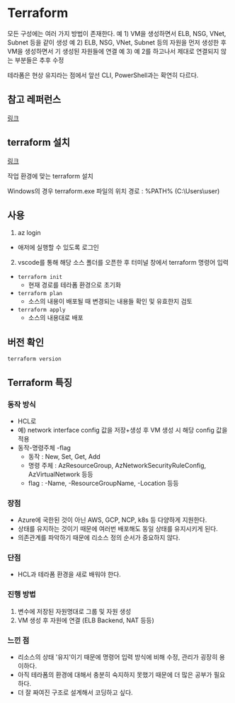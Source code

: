 

# Terraform   
   
모든 구성에는 여러 가지 방법이 존재한다.
예 1) VM을 생성하면서 ELB, NSG, VNet, Subnet 등을 같이 생성
예 2) ELB, NSG, VNet, Subnet 등의 자원을 먼저 생성한 후 VM을 생성하면서 기 생성된 자원들에 연결
예 3) 예 2를 하고나서 제대로 연결되지 않는 부분들은 추후 수정
   
테라폼은 현상 유지라는 점에서 앞선 CLI, PowerShell과는 확연히 다르다.

## 참고 레퍼런스
[링크](https://registry.terraform.io/providers/hashicorp/azurerm/latest/docs)

## terraform 설치

[링크](https://www.terraform.io/downloads.html)   
   
작업 환경에 맞는 terraform 설치

Windows의 경우
terraform.exe 파일의 위치 경로 : %PATH% (C:\Users\user)

## 사용   
   
1. az login
 - 애저에 실행할 수 있도록 로그인
   
2. vscode를 통해 해당 소스 폴더를 오픈한 후 터미널 창에서 terraform 명령어 입력
 - ```terraform init```
   * 현재 경로를 테라폼 환경으로 초기화
 - ```terraform plan```
   * 소스의 내용이 배포될 때 변경되는 내용들 확인 및 유효한지 검토
 - ```terraform apply```
   * 소스의 내용대로 배포
   
## 버전 확인
```terraform version```

## Terraform 특징

### 동작 방식
- HCL로 
- 예) network interface config 값을 저장+생성 후 VM 생성 시 해당 config 값을 적용
- 동작-명령주체 -flag
  * 동작 : New, Set, Get, Add
  * 명령 주체 : AzResourceGroup, AzNetworkSecurityRuleConfig, AzVirtualNetwork 등등
  * flag : -Name, -ResourceGroupName, -Location 등등

### 장점
- Azure에 국한된 것이 아닌 AWS, GCP, NCP, k8s 등 다양하게 지원한다.
- 상태를 유지하는 것이기 때문에 여러번 배포해도 동일 상태를 유지시키게 된다.
- 의존관계를 파악하기 때문에 리소스 정의 순서가 중요하지 않다.
   
### 단점
- HCL과 테라폼 환경을 새로 배워야 한다.
   
   
### 진행 방법
1. 변수에 저장된 자원명대로 그룹 및 자원 생성
3. VM 생성 후 자원에 연결 (ELB Backend, NAT 등등)
  
### 느낀 점
- 리소스의 상태 '유지'이기 때문에 명령어 입력 방식에 비해 수정, 관리가 굉장히 용이하다.
- 아직 테라폼의 환경에 대해서 충분히 숙지하지 못했기 때문에 더 많은 공부가 필요하다.
- 더 잘 짜여진 구조로 설계해서 코딩하고 싶다.
